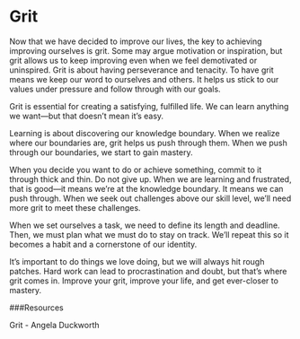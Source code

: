 ﻿# Grit

Now that we have decided to improve our lives, the key to achieving improving ourselves is grit. Some may argue motivation or inspiration, but grit allows us to keep improving even when we feel demotivated or uninspired. Grit is about having perseverance and tenacity. To have grit means we keep our word to ourselves and others. It helps us stick to our values under pressure and follow through with our goals. 

Grit is essential for creating a satisfying, fulfilled life. We can learn anything we want—but that doesn’t mean it’s easy. 

Learning is about discovering our knowledge boundary. When we realize where our boundaries are, grit helps us push through them. When we push through our boundaries, we start to gain mastery.

When you decide you want to do or achieve something, commit to it through thick and thin. Do not give up. When we are learning and frustrated, 
that is good—it means we’re at the knowledge boundary. It means we can push through. When we seek out challenges above our skill level, we’ll need more grit to meet these challenges.
 
When we set ourselves a task, we need to define its length and deadline. Then, we must plan what we must do to stay on track. We’ll repeat this so it becomes a habit and a cornerstone of our identity. 

It’s important to do things we love doing, but we will always hit rough patches. Hard work can lead to procrastination and doubt, but that’s where grit comes in. Improve your grit, improve your life, and get ever-closer to mastery.




###Resources

Grit - Angela Duckworth

